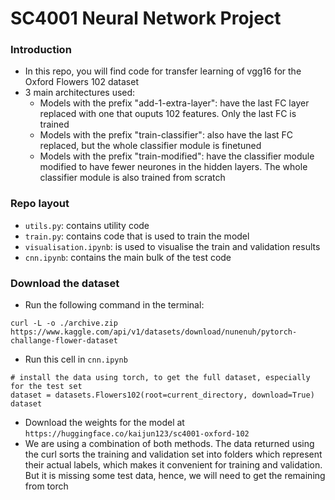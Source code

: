# SC4001 Neural Network Project

### Introduction
- In this repo, you will find code for transfer learning of vgg16 for the Oxford Flowers 102 dataset
- 3 main architectures used:
  - Models with the prefix "add-1-extra-layer": have the last FC layer replaced with one that ouputs 102 features. Only the last FC is trained
  - Models with the prefix "train-classifier": also have the last FC replaced, but the whole classifier module is finetuned
  - Models with the prefix "train-modified": have the classifier module modified to have fewer neurones in the hidden layers. The whole classifier module is also trained from scratch

### Repo layout
- `utils.py`: contains utility code
- `train.py`: contains code that is used to train the model
- `visualisation.ipynb`: is used to visualise the train and validation results
- `cnn.ipynb`: contains the main bulk of the test code


### Download the dataset
- Run the following command in the terminal:
```
curl -L -o ./archive.zip https://www.kaggle.com/api/v1/datasets/download/nunenuh/pytorch-challange-flower-dataset
```
- Run this cell in `cnn.ipynb`
```
# install the data using torch, to get the full dataset, especially for the test set
dataset = datasets.Flowers102(root=current_directory, download=True)
dataset
```
- Download the weights for the model at `https://huggingface.co/kaijun123/sc4001-oxford-102`
- We are using a combination of both methods. The data returned using the curl sorts the training and validation set into folders which represent their actual labels, which makes it convenient for training and validation. But it is missing some test data, hence, we will need to get the remaining from torch


